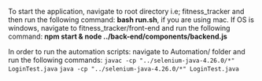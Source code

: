 To start the application, navigate to root directory i.e; fitness_tracker and then run the following command: **bash run.sh**, if you are using mac.
If OS is windows, navigate to fitness_tracker/front-end and run the following command: **npm start & node ../back-end/components/backend.js**

In order to run the automation scripts:
navigate to Automation/ folder and run the following commands:
`javac -cp "../selenium-java-4.26.0/*" LoginTest.java`
`java -cp "../selenium-java-4.26.0/*" LoginTest.java`
